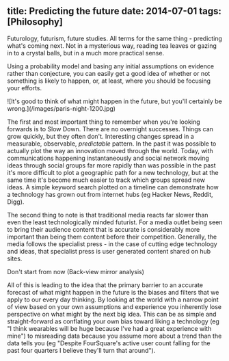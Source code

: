 title: Predicting the future
date: 2014-07-01
tags: [Philosophy]
---
Futurology, futurism, future studies. All terms for the same thing - predicting what's coming next. Not in a mysterious way, reading tea leaves or gazing in to a crystal balls, but in a much more practical sense. 

Using a probability model and basing any initial assumptions on evidence rather than conjecture, you can easily get a good idea of whether or not something is likely to happen, or, at least, where you should be focusing your efforts.

<!-- more -->

<aside>![It's good to think of what might happen in the future, but you'll certainly be wrong.](/images/paris-night-1200.jpg)</aside>

The first and most important thing to remember when you're looking forwards is to Slow Down. There are no overnight successes. Things can grow quickly, but they often don't. Interesting changes spread in a measurable, observable, *predictable* pattern. In the past it was possible to actually plot the way an innovation moved through the world. Today, with communications happening instantaneously and social network moving ideas through social groups far more rapidly than was possible in the past it's more difficult to plot a geographic path for a new technology, but at the same time it's become much easier to track which groups spread new ideas. A simple keyword search plotted on a timeline can demonstrate how a technology has grown out from internet hubs (eg Hacker News, Reddit, Digg).

The second thing to note is that traditional media reacts far slower than even the least technologically minded futurist. For a media outlet being seen to bring their audience content that is accurate is considerably more important than being them content before their competition. Generally, the media follows the specialist press - in the case of cutting edge technology and ideas, that specialist press is user generated content shared on hub sites.

Don't start from now (Back-view mirror analysis)

All of this is leading to the idea that the primary barrier to an accurate forecast of what might happen in the future is the biases and filters that we apply to our every day thinking. By looking at the world with a narrow point of view based on your own assumptions and experience you inherently lose perspective on what might by the next big idea. This can be as simple and straight-forward as conflating your own bias toward liking a technology (eg "I think wearables will be huge because I've had a great experience with mine") to misreading data because you assume more about a trend than the data tells you (eg "Despite FourSquare's active user count falling for the past four quarters I believe they'll turn that around").
